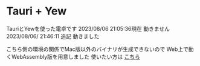 # Tauri + Yew

TauriとYewを使った電卓です
2023/08/06 21:05:36現在 動きません
2023/08/06/ 21:46:11 追記 動きました

こちら側の環境の関係でMac版以外のバイナリが生成できないので
Web上で動くWebAssembly版を用意しました
使いたい方は [こちら](https://sou31415.github.io/calc/index.html)
